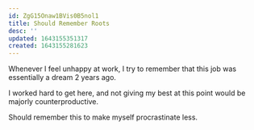 ```yaml
---
id: ZgG15Onaw1BVis0B5nol1
title: Should Remember Roots
desc: ''
updated: 1643155351317
created: 1643155281623
---
```


Whenever I feel unhappy at work, I try to remember that this job was essentially a dream 2 years ago.

I worked hard to get here, and not giving my best at this point would be majorly counterproductive.


Should remember this to make myself procrastinate less.
